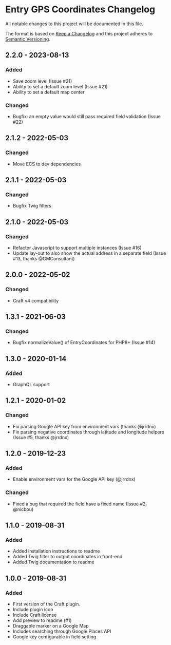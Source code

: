# Entry GPS Coordinates Changelog

All notable changes to this project will be documented in this file.

The format is based on [Keep a Changelog](http://keepachangelog.com/) and this project adheres to [Semantic Versioning](http://semver.org/).

## 2.2.0 - 2023-08-13
### Added
- Save zoom level (Issue #21)
- Ability to set a default zoom level (Issue #21)
- Ability to set a default map center

### Changed
- Bugfix: an empty value would still pass required field validation (Issue #22)

## 2.1.2 - 2022-05-03
### Changed
- Move ECS to dev dependencies


## 2.1.1 - 2022-05-03
### Changed
- Bugfix Twig filters


## 2.1.0 - 2022-05-03
### Changed
- Refactor Javascript to support multiple instances (Issue #16)
- Update lay-out to also show the actual address in a separate field (Issue #13, thanks @GMConsultant)


## 2.0.0 - 2022-05-02
### Changed
- Craft v4 compatibility


## 1.3.1 - 2021-06-03
### Changed
- Bugfix normalizeValue() of EntryCoordinates for PHP8+ (Issue #14)


## 1.3.0 - 2020-01-14
### Added
- GraphQL support


## 1.2.1 - 2020-01-02
### Changed
- Fix parsing Google API key from environment vars (thanks @jrrdnx)
- Fix parsing negative coordinates through latitude and longitude helpers (Issue #5, thanks @jrrdnx)


## 1.2.0 - 2019-12-23
### Added
- Enable environment vars for the Google API key (@jrrdnx)

### Changed
- Fixed a bug that required the field have a fixed name (Issue #2, @nicbou)


## 1.1.0 - 2019-08-31
### Added
- Added installation instructions to readme
- Added Twig filter to output coordinates in front-end
- Added Twig documentation to readme


## 1.0.0 - 2019-08-31
### Added
- First version of the Craft plugin.
- Include plugin icon
- Include Craft license
- Add preview to readme (#1)
- Draggable marker on a Google Map
- Includes searching through Google Places API
- Google key configurable in field setting

